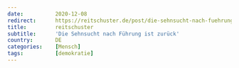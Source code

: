 ```yaml
---
date:          2020-12-08
redirect:      https://reitschuster.de/post/die-sehnsucht-nach-fuehrung-ist-zurueck/
title:         reitschuster
subtitle:      'Die Sehnsucht nach Führung ist zurück'
country:       DE
categories:    [Mensch]
tags:          [demokratie]
---
```

